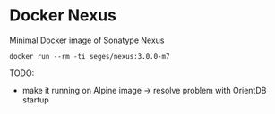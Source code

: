 # Docker Nexus

Minimal Docker image of Sonatype Nexus

```
docker run --rm -ti seges/nexus:3.0.0-m7
```

TODO:

* make it running on Alpine image -> resolve problem with OrientDB startup
